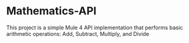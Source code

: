 # Mathematics-API
This project is a simple Mule 4 API implementation that performs basic arithmetic operations: Add, Subtract, Multiply, and Divide
